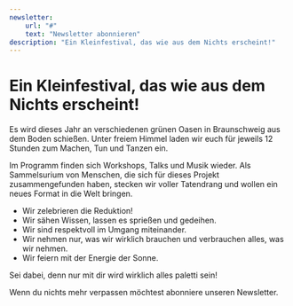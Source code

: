 ```yaml
---
newsletter:
    url: "#"
    text: "Newsletter abonnieren"
description: "Ein Kleinfestival, das wie aus dem Nichts erscheint!"
---
```

# Ein Kleinfestival, das wie aus dem Nichts erscheint!

Es wird dieses Jahr an verschiedenen grünen Oasen in Braunschweig aus dem Boden schießen.
Unter freiem Himmel laden wir euch für jeweils 12 Stunden zum Machen, Tun und Tanzen ein.

Im Programm finden sich Workshops, Talks und Musik wieder. Als Sammelsurium von Menschen, die sich für dieses Projekt zusammengefunden haben, stecken wir voller Tatendrang und wollen ein neues Format in die Welt bringen. 

- Wir zelebrieren die Reduktion!
- Wir sähen Wissen, lassen es sprießen und gedeihen.
- Wir sind respektvoll im Umgang miteinander.
- Wir nehmen nur, was wir wirklich brauchen und verbrauchen alles, was wir nehmen.
- Wir feiern mit der Energie der Sonne.

Sei dabei, denn nur mit dir wird wirklich alles paletti sein!

Wenn du nichts mehr verpassen möchtest abonniere unseren Newsletter.